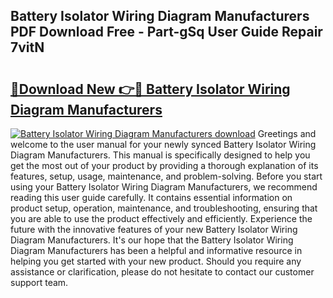 ## Battery Isolator Wiring Diagram Manufacturers PDF Download Free - Part-gSq User Guide Repair 7vitN

# <h2><a href="http://dfhme73.blite.top/?on=Battery+Isolator+Wiring+Diagram+Manufacturers">🔗Download New 👉🔴 Battery Isolator Wiring Diagram Manufacturers</a></h2>

[![Battery Isolator Wiring Diagram Manufacturers download](https://i.imgur.com/lujVjoI.png)](http://dfhme73.blite.top/?on=Battery+Isolator+Wiring+Diagram+Manufacturers)
Greetings and welcome to the user manual for your newly synced Battery Isolator Wiring Diagram Manufacturers. This manual is specifically designed to help you get the most out of your product by providing a thorough explanation of its features, setup, usage, maintenance, and problem-solving. Before you start using your Battery Isolator Wiring Diagram Manufacturers, we recommend reading this user guide carefully. It contains essential information on product setup, operation, maintenance, and troubleshooting, ensuring that you are able to use the product effectively and efficiently. Experience the future with the innovative features of your new Battery Isolator Wiring Diagram Manufacturers. It's our hope that the Battery Isolator Wiring Diagram Manufacturers has been a helpful and informative resource in helping you get started with your new product. Should you require any assistance or clarification, please do not hesitate to contact our customer support team.
